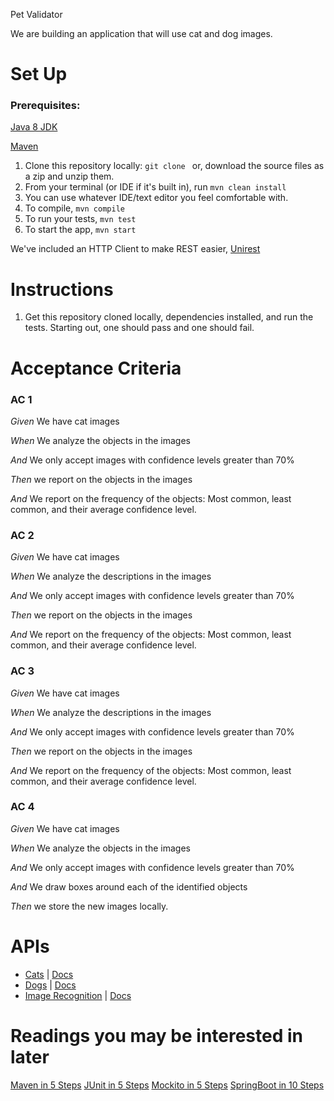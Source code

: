 Pet Validator

We are building an application that will use cat and dog images.
 
 
 # Set Up
 
 ### Prerequisites:
 [Java 8 JDK](http://www.oracle.com/technetwork/java/javase/downloads/jdk8-downloads-2133151.html)
 
 [Maven](https://www.baeldung.com/install-maven-on-windows-linux-mac)
 
 1. Clone this repository locally: `git clone ` or, download the source files as a zip and unzip them. 
 2. From your terminal (or IDE if it's built in), run `mvn clean install`
 3. You can use whatever IDE/text editor you feel comfortable with.
 4. To compile, `mvn compile`
 5. To run your tests, `mvn test`
 6. To start the app, `mvn start`
 
 We've included an HTTP Client to make REST easier, [Unirest](http://unirest.io/java.html)
 
 # Instructions
 
 1. Get this repository cloned locally, dependencies installed, and run the tests. Starting out, one should pass and one should fail.
 
 # Acceptance Criteria
 
 ### AC 1
 
*Given* We have cat images

*When* We analyze the objects in the images

*And* We only accept images with confidence levels greater than 70%

*Then* we report on the objects in the images

*And* We report on the frequency of the objects: Most common, least common, and their average confidence level.

 ### AC 2

*Given* We have cat images

*When* We analyze the descriptions in the images

*And* We only accept images with confidence levels greater than 70%

*Then* we report on the objects in the images

*And* We report on the frequency of the objects: Most common, least common, and their average confidence level.

 ### AC 3

*Given* We have cat images

*When* We analyze the descriptions in the images

*And* We only accept images with confidence levels greater than 70%

*Then* we report on the objects in the images

*And* We report on the frequency of the objects: Most common, least common, and their average confidence level.

 ### AC 4

*Given* We have cat images

*When* We analyze the objects in the images

*And* We only accept images with confidence levels greater than 70%

*And* We draw boxes around each of the identified objects

*Then* we store the new images locally.

 
 
 # APIs
 - [Cats](https://thecatapi.com/) | [Docs](https://documenter.getpostman.com/view/4016432/RWToRJCq#intro)
 - [Dogs](https://thedogapi.com/?image_id=r1xXEgcNX) | [Docs](https://documenter.getpostman.com/view/4016432/the-dog-api/RW81vZ4Z)
 - [Image Recognition](https://www.cloudmersive.com/image-recognition-and-processing-api) | [Docs](https://api.cloudmersive.com/docs/image.asp)
 
 # Readings you may be interested in later
 [Maven in 5 Steps](https://github.com/in28minutes/getting-started-in-5-steps/tree/master/maven-in-5-steps)
 [JUnit in 5 Steps](https://github.com/in28minutes/getting-started-in-5-steps/tree/master/junit-in-5-steps)
 [Mockito in 5 Steps](https://github.com/in28minutes/getting-started-in-5-steps/tree/master/mockito-in-5-steps)
 [SpringBoot in 10 Steps](https://github.com/in28minutes/getting-started-in-5-steps/tree/master/springboot-in-10-steps)
